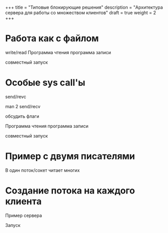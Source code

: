 +++
title = "Типовые блокирующие решения"
description = "Архитектура сервера для работы со множеством клиентов"
draft = true
weight = 2
+++

# Работа как с файлом

write/read
Программа чтения
программа записи

совместный запуск

# Особые sys call'ы

send/revc

man 2 send/recv

обсудить флаги

Программа чтения
программа записи

совместный запуск

# Пример с двумя писателями

В один поток/сокет читает многих

# Создание потока на каждого клиента

Пример сервера

Запуск
